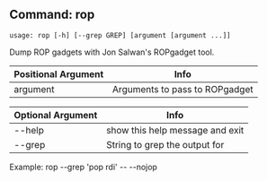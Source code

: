 ## Command: rop ##
```
usage: rop [-h] [--grep GREP] [argument [argument ...]]
```
Dump ROP gadgets with Jon Salwan's ROPgadget tool.  

| Positional Argument | Info |
|---------------------|------|
| argument | Arguments to pass to ROPgadget |

| Optional Argument | Info |
|---------------------|------|
| --help | show this help message and exit |
| --grep | String to grep the output for |


Example: rop --grep 'pop rdi' -- --nojop

